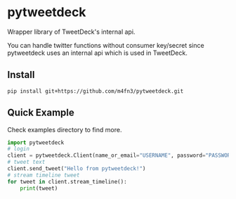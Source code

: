 # pytweetdeck
Wrapper library of TweetDeck's internal api.

You can handle twitter functions without consumer key/secret since pytweetdeck uses an internal api which is used in TweetDeck.

## Install
```
pip install git+https://github.com/m4fn3/pytweetdeck.git
```
## Quick Example
Check examples directory to find more.
```python
import pytweetdeck
# login
client = pytweetdeck.Client(name_or_email="USERNAME", password="PASSWORD")
# tweet text
client.send_tweet("Hello from pytweetdeck!")
# stream timeline tweet
for tweet in client.stream_timeline():
    print(tweet)
```


